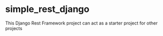 # simple_rest_django
This Django Rest Framework project can act as a starter project for other projects
